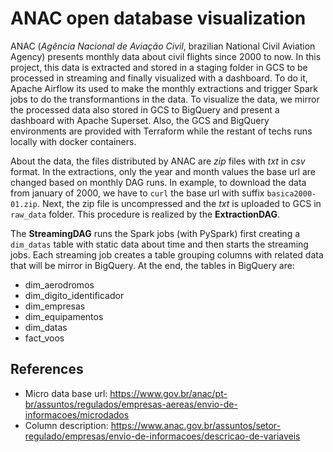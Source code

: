 # ANAC open database visualization

ANAC (*Agência Nacional de Aviação Civil*, brazilian National Civil Aviation Agency) presents monthly data about civil flights since 2000 to now. In this project, this data is extracted and stored in a staging folder in GCS to be processed in streaming and finally visualized with a dashboard. To do it, Apache Airflow its used to make the monthly extractions and trigger Spark jobs to do the transformantions in the data. To visualize the data, we mirror the processed data also stored in GCS to BigQuery and present a dashboard with Apache Superset. Also, the GCS and BigQuery environments are provided with Terraform while the restant of techs runs locally with docker containers.

About the data, the files distributed by ANAC are *zip* files with *txt* in *csv* format. In the extractions, only the year and month values the base url are changed based on monthly DAG runs. In example, to download the data from january of 2000, we have to `curl` the base url with suffix `basica2000-01.zip`. Next, the zip file is uncompressed and the *txt* is uploaded to GCS in `raw_data` folder. This procedure is realized by the **ExtractionDAG**.

The **StreamingDAG** runs the Spark jobs (with PySpark) first creating a `dim_datas` table with static data about time and then starts the streaming jobs. Each streaming job creates a table grouping columns with related data that will be mirror in BigQuery. At the end, the tables in BigQuery are:

- dim_aerodromos
- dim_digito_identificador
- dim_empresas
- dim_equipamentos
- dim_datas
- fact_voos

## References

- Micro data base url: https://www.gov.br/anac/pt-br/assuntos/regulados/empresas-aereas/envio-de-informacoes/microdados
- Column description: https://www.anac.gov.br/assuntos/setor-regulado/empresas/envio-de-informacoes/descricao-de-variaveis
